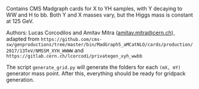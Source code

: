 Contains CMS Madgraph cards for X to YH samples, with Y decaying to WW and H to bb. Both Y and X masses vary, but the Higgs mass is constant at 125 GeV. 

Authors: Lucas Corcodilos and Amitav Mitra ([amitav.mitra@cern.ch](mailto:amitav.mitra@cern.ch)), adapted from `https://github.com/cms-sw/genproductions/tree/master/bin/MadGraph5_aMCatNLO/cards/production/2017/13TeV/NMSSM_XYH_WWWW` and `https://gitlab.cern.ch/lcorcodi/privategen_xyh_wwbb`

The script `generate_grid.py` will generate the folders for each `(mX, mY)` generator mass point. After this, everything should be ready for gridpack generation.
